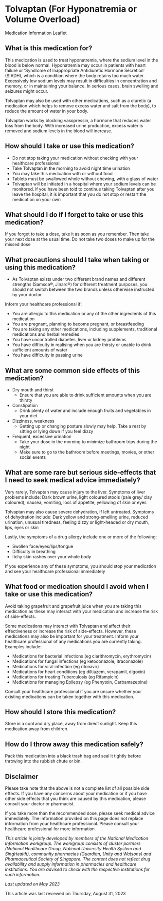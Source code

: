 # Tolvaptan (For Hyponatremia or Volume Overload)

Medication Information Leaflet

What is this medication for?
----------------------------

This medication is used to treat hyponatremia, where the sodium level in the blood is below normal. Hyponatremia may occur in patients with heart failure or ‘Syndrome of Inappropriate Antidiuretic Hormone Secretion’ (SIADH), which is a condition where the body retains too much water. Excessively low sodium levels may result in difficulties in concentration and memory, or in maintaining your balance. In serious cases, brain swelling and seizures might occur.

Tolvaptan may also be used with other medications, such as a diuretic (a medication which helps to remove excess water and salt from the body), to reduce the amount of water in your body.

Tolvaptan works by blocking vasopressin, a hormone that reduces water loss from the body. With increased urine production, excess water is removed and sodium levels in the blood will increase.

How should I take or use this medication?
-----------------------------------------

* Do not stop taking your medication without checking with your healthcare professional
* Take Tolvaptan in the morning to avoid night time urination
* You may take this medication with or without food
* Tablets must be swallowed whole without chewing, with a glass of water
* Tolvaptan will be initiated in a hospital where your sodium levels can be monitored. If you have been told to continue taking Tolvaptan after you leave the hospital, it is important that you do not stop or restart the medication on your own

What should I do if I forget to take or use this medication?
------------------------------------------------------------

If you forget to take a dose, take it as soon as you remember. Then take your next dose at the usual time. Do not take two doses to make up for the missed dose

What precautions should I take when taking or using this medication?
--------------------------------------------------------------------

* As Tolvaptan exists under two different brand names and different strengths (Samsca®, Jinarc®) for different treatment purposes, you should not switch between the two brands unless otherwise instructed by your doctor.

Inform your healthcare professional if:

* You are allergic to this medication or any of the other ingredients of this medication
* You are pregnant, planning to become pregnant, or breastfeeding
* You are taking any other medications, including supplements, traditional medications and herbal remedies
* You have uncontrolled diabetes, liver or kidney problems
* You have difficulty in realising when you are thirsty or unable to drink sufficient amounts of water
* You have difficulty in passing urine

What are some common side effects of this medication?
-----------------------------------------------------

* Dry mouth and thirst
  + Ensure that you are able to drink sufficient amounts when you are thirsty
* Constipation
  + Drink plenty of water and include enough fruits and vegetables in your diet
* Dizziness, weakness
  + Getting up or changing posture slowly may help. Take a rest by sitting or lying down if you feel dizzy
* Frequent, excessive urination
  + Take your dose in the morning to minimize bathroom trips during the night
  + Make sure to go to the bathroom before meetings, movies, or other social events

What are some rare but serious side-effects that I need to seek medical advice immediately?
-------------------------------------------------------------------------------------------

Very rarely, Tolvaptan may cause injury to the liver. Symptoms of liver problems include: Dark brown urine, light coloured stools (pale grey/ clay coloured), nausea, vomiting, loss of appetite, yellowing of skin or eyes

Tolvaptan may also cause severe dehydration, if left untreated. Symptoms of dehydration include: Dark yellow and strong-smelling urine, reduced urination, unusual tiredness, feeling dizzy or light-headed or dry mouth, lips, eyes or skin

Lastly, the symptoms of a drug allergy include one or more of the following:

* Swollen face/eyes/lips/tongue
* Difficulty in breathing
* Itchy skin rashes over your whole body

If you experience any of these symptoms, you should stop your medication and see your healthcare professional immediately

What food or medication should I avoid when I take or use this medication?
--------------------------------------------------------------------------

Avoid taking grapefruit and grapefruit juice when you are taking this medication as these may interact with your medication and increase the risk of side-effects.

Some medications may interact with Tolvaptan and affect their effectiveness or increase the risk of side-effects. However, these medications may also be important for your treatment. Inform your healthcare professional of any medications you are currently taking. Examples include:

* Medications for bacterial infections (eg clarithromycin, erythromycin)
* Medications for fungal infections (eg ketoconazole, itraconazole)
* Medications for viral infection (eg ritonavir)
* Medications for heart conditions (eg diltiazem, verapamil, digoxin)
* Medications for treating Tuberculosis (eg Rifampicin)
* Medications for managing Epilepsy (eg Phenytoin, Carbamazepine)

Consult your healthcare professional if you are unsure whether your existing medications can be taken together with this medication.

How should I store this medication?
-----------------------------------

Store in a cool and dry place, away from direct sunlight. Keep this medication away from children.

How do I throw away this medication safely?
-------------------------------------------

Pack this medication into a black trash bag and seal it tightly before throwing into the rubbish chute or bin.

Disclaimer
----------

Please take note that the above is not a complete list of all possible side effects. If you have any concerns about your medication or if you have other side effects that you think are caused by this medication, please consult your doctor or pharmacist.

If you take more than the recommended dose, please seek medical advice immediately. The information provided on this page does not replace information from your healthcare professional. Please consult your healthcare professional for more information.

*This article is jointly developed by members of the National Medication Information workgroup. The workgroup consists of cluster partners (National Healthcare Group, National University Health System and SingHealth), community pharmacies (Guardian, Unity and Watsons) and Pharmaceutical Society of Singapore. The content does not reflect drug availability and supply information in pharmacies and healthcare institutions. You are advised to check with the respective institutions for such information.*

*Last updated on May 2023*

This article was last reviewed on
Thursday, August 31, 2023